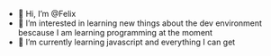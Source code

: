 - 👋 Hi, I’m @Felix
- 👀 I’m interested in learning new things about the dev environment bescause I am learning programming at the moment
- 🌱 I’m currently learning javascript and everything I can get 
